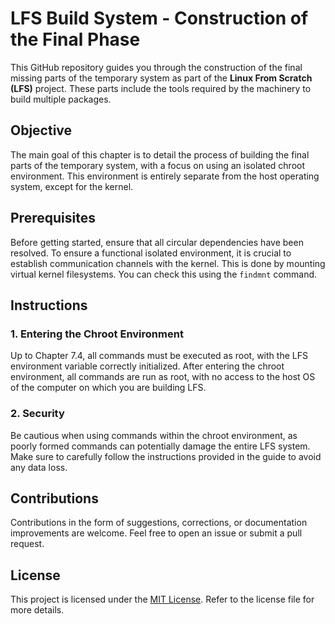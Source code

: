 # LFS Build System - Construction of the Final Phase

This GitHub repository guides you through the construction of the final missing parts of the temporary system as part of the **Linux From Scratch (LFS)** project. These parts include the tools required by the machinery to build multiple packages.

## Objective

The main goal of this chapter is to detail the process of building the final parts of the temporary system, with a focus on using an isolated chroot environment. This environment is entirely separate from the host operating system, except for the kernel.

## Prerequisites

Before getting started, ensure that all circular dependencies have been resolved. To ensure a functional isolated environment, it is crucial to establish communication channels with the kernel. This is done by mounting virtual kernel filesystems. You can check this using the `findmnt` command.

## Instructions

### 1. Entering the Chroot Environment

Up to Chapter 7.4, all commands must be executed as root, with the LFS environment variable correctly initialized. After entering the chroot environment, all commands are run as root, with no access to the host OS of the computer on which you are building LFS.

### 2. Security

Be cautious when using commands within the chroot environment, as poorly formed commands can potentially damage the entire LFS system. Make sure to carefully follow the instructions provided in the guide to avoid any data loss.

## Contributions

Contributions in the form of suggestions, corrections, or documentation improvements are welcome. Feel free to open an issue or submit a pull request.

## License

This project is licensed under the [MIT License](https://chat.openai.com/c/LICENSE). Refer to the license file for more details. 
